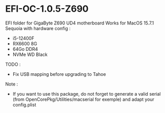 # EFI-OC-1.0.5-Z690

EFI folder for GigaByte Z690 UD4 motherboard
Works for MacOS 15.7.1 Sequoia with hardware config :
- i5-12400F
- RX6600 8G
- 64Go DDR4
- NVMe WD Black

TODO : 
- Fix USB mapping before upgrading to Tahoe

Note : 
- If you want to use this package, do not forget to generate a valid serial (from OpenCorePkg/Utilities/macserial for exemple) and adapt your config.plist
